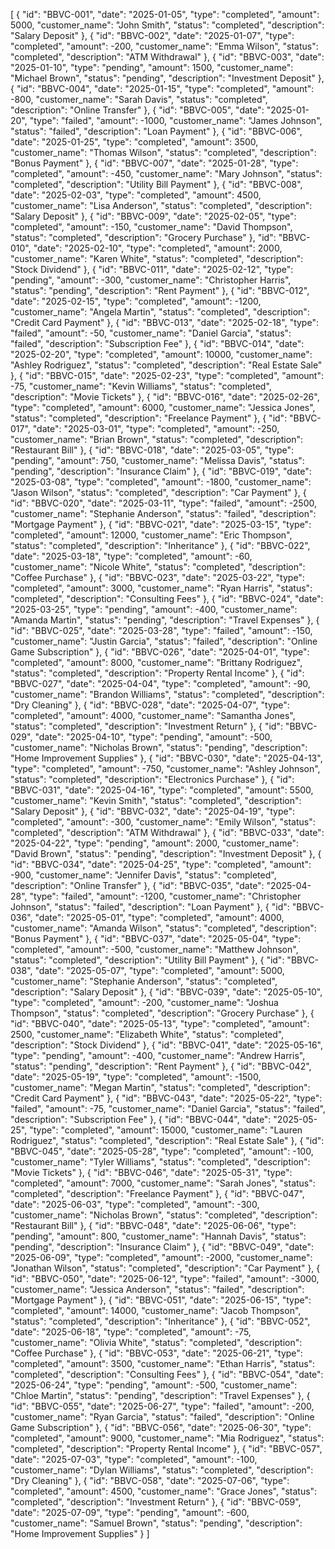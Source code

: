[
  {
    "id": "BBVC-001",
    "date": "2025-01-05",
    "type": "completed",
    "amount": 5000,
    "customer_name": "John Smith",
    "status": "completed",
    "description": "Salary Deposit"
  },
  {
    "id": "BBVC-002",
    "date": "2025-01-07",
    "type": "completed",
    "amount": -200,
    "customer_name": "Emma Wilson",
    "status": "completed",
    "description": "ATM Withdrawal"
  },
  {
    "id": "BBVC-003",
    "date": "2025-01-10",
    "type": "pending",
    "amount": 1500,
    "customer_name": "Michael Brown",
    "status": "pending",
    "description": "Investment Deposit"
  },
  {
    "id": "BBVC-004",
    "date": "2025-01-15",
    "type": "completed",
    "amount": -800,
    "customer_name": "Sarah Davis",
    "status": "completed",
    "description": "Online Transfer"
  },
  {
    "id": "BBVC-005",
    "date": "2025-01-20",
    "type": "failed",
    "amount": -1000,
    "customer_name": "James Johnson",
    "status": "failed",
    "description": "Loan Payment"
  },
  {
    "id": "BBVC-006",
    "date": "2025-01-25",
    "type": "completed",
    "amount": 3500,
    "customer_name": "Thomas Wilson",
    "status": "completed",
    "description": "Bonus Payment"
  },
  {
    "id": "BBVC-007",
    "date": "2025-01-28",
    "type": "completed",
    "amount": -450,
    "customer_name": "Mary Johnson",
    "status": "completed",
    "description": "Utility Bill Payment"
  },
  {
    "id": "BBVC-008",
    "date": "2025-02-03",
    "type": "completed",
    "amount": 4500,
    "customer_name": "Lisa Anderson",
    "status": "completed",
    "description": "Salary Deposit"
  },
  {
        "id": "BBVC-009",
    "date": "2025-02-05",
    "type": "completed",
    "amount": -150,
    "customer_name": "David Thompson",
    "status": "completed",
    "description": "Grocery Purchase"
  },
      "id": "BBVC-010",
    "date": "2025-02-10",
    "type": "completed",
    "amount": 2000,
    "customer_name": "Karen White",
    "status": "completed",
    "description": "Stock Dividend"
  },
  {
    "id": "BBVC-011",
    "date": "2025-02-12",
    "type": "pending",
    "amount": -300,
    "customer_name": "Christopher Harris",
    "status": "pending",
    "description": "Rent Payment"
  },
  {
    "id": "BBVC-012",
    "date": "2025-02-15",
    "type": "completed",
    "amount": -1200,
    "customer_name": "Angela Martin",
    "status": "completed",
    "description": "Credit Card Payment"
  },
  {
    "id": "BBVC-013",
    "date": "2025-02-18",
    "type": "failed",
    "amount": -50,
    "customer_name": "Daniel Garcia",
    "status": "failed",
    "description": "Subscription Fee"
  },
  {
    "id": "BBVC-014",
    "date": "2025-02-20",
    "type": "completed",
    "amount": 10000,
    "customer_name": "Ashley Rodriguez",
    "status": "completed",
    "description": "Real Estate Sale"
  },
  {
    "id": "BBVC-015",
    "date": "2025-02-23",
    "type": "completed",
    "amount": -75,
    "customer_name": "Kevin Williams",
    "status": "completed",
    "description": "Movie Tickets"
  },
   {
    "id": "BBVC-016",
    "date": "2025-02-26",
    "type": "completed",
    "amount": 6000,
    "customer_name": "Jessica Jones",
    "status": "completed",
    "description": "Freelance Payment"
  },
  {
    "id": "BBVC-017",
    "date": "2025-03-01",
    "type": "completed",
    "amount": -250,
    "customer_name": "Brian Brown",
    "status": "completed",
    "description": "Restaurant Bill"
  },
  {
    "id": "BBVC-018",
    "date": "2025-03-05",
    "type": "pending",
    "amount": 750,
    "customer_name": "Melissa Davis",
    "status": "pending",
    "description": "Insurance Claim"
  },
  {
    "id": "BBVC-019",
    "date": "2025-03-08",
    "type": "completed",
    "amount": -1800,
    "customer_name": "Jason Wilson",
    "status": "completed",
    "description": "Car Payment"
  },
  {
    "id": "BBVC-020",
    "date": "2025-03-11",
    "type": "failed",
    "amount": -2500,
    "customer_name": "Stephanie Anderson",
    "status": "failed",
    "description": "Mortgage Payment"
  },
  {
    "id": "BBVC-021",
    "date": "2025-03-15",
    "type": "completed",
    "amount": 12000,
    "customer_name": "Eric Thompson",
    "status": "completed",
    "description": "Inheritance"
  },
  {
    "id": "BBVC-022",
    "date": "2025-03-18",
    "type": "completed",
    "amount": -60,
    "customer_name": "Nicole White",
    "status": "completed",
    "description": "Coffee Purchase"
  },
  {
    "id": "BBVC-023",
    "date": "2025-03-22",
    "type": "completed",
    "amount": 3000,
    "customer_name": "Ryan Harris",
    "status": "completed",
    "description": "Consulting Fees"
  },
  {
    "id": "BBVC-024",
    "date": "2025-03-25",
    "type": "pending",
    "amount": -400,
    "customer_name": "Amanda Martin",
    "status": "pending",
    "description": "Travel Expenses"
  },
  {
    "id": "BBVC-025",
    "date": "2025-03-28",
    "type": "failed",
    "amount": -150,
    "customer_name": "Justin Garcia",
    "status": "failed",
    "description": "Online Game Subscription"
  },
  {
    "id": "BBVC-026",
    "date": "2025-04-01",
    "type": "completed",
    "amount": 8000,
    "customer_name": "Brittany Rodriguez",
    "status": "completed",
    "description": "Property Rental Income"
  },
  {
    "id": "BBVC-027",
    "date": "2025-04-04",
    "type": "completed",
    "amount": -90,
    "customer_name": "Brandon Williams",
    "status": "completed",
    "description": "Dry Cleaning"
  },
  {
    "id": "BBVC-028",
    "date": "2025-04-07",
    "type": "completed",
    "amount": 4000,
    "customer_name": "Samantha Jones",
    "status": "completed",
    "description": "Investment Return"
  },
  {
    "id": "BBVC-029",
    "date": "2025-04-10",
    "type": "pending",
    "amount": -500,
    "customer_name": "Nicholas Brown",
    "status": "pending",
    "description": "Home Improvement Supplies"
  },
  {
    "id": "BBVC-030",
    "date": "2025-04-13",
    "type": "completed",
    "amount": -750,
    "customer_name": "Ashley Johnson",
    "status": "completed",
    "description": "Electronics Purchase"
  },
  {
    "id": "BBVC-031",
    "date": "2025-04-16",
    "type": "completed",
    "amount": 5500,
    "customer_name": "Kevin Smith",
    "status": "completed",
    "description": "Salary Deposit"
  },
  {
    "id": "BBVC-032",
    "date": "2025-04-19",
    "type": "completed",
    "amount": -300,
    "customer_name": "Emily Wilson",
    "status": "completed",
    "description": "ATM Withdrawal"
  },
  {
    "id": "BBVC-033",
    "date": "2025-04-22",
    "type": "pending",
    "amount": 2000,
    "customer_name": "David Brown",
    "status": "pending",
    "description": "Investment Deposit"
  },
  {
    "id": "BBVC-034",
    "date": "2025-04-25",
    "type": "completed",
    "amount": -900,
    "customer_name": "Jennifer Davis",
    "status": "completed",
    "description": "Online Transfer"
  },
  {
    "id": "BBVC-035",
    "date": "2025-04-28",
    "type": "failed",
    "amount": -1200,
    "customer_name": "Christopher Johnson",
    "status": "failed",
    "description": "Loan Payment"
  },
  {
    "id": "BBVC-036",
    "date": "2025-05-01",
    "type": "completed",
    "amount": 4000,
    "customer_name": "Amanda Wilson",
    "status": "completed",
    "description": "Bonus Payment"
  },
  {
    "id": "BBVC-037",
    "date": "2025-05-04",
    "type": "completed",
    "amount": -500,
    "customer_name": "Matthew Johnson",
    "status": "completed",
    "description": "Utility Bill Payment"
  },
  {
    "id": "BBVC-038",
    "date": "2025-05-07",
    "type": "completed",
    "amount": 5000,
    "customer_name": "Stephanie Anderson",
    "status": "completed",
    "description": "Salary Deposit"
  },
  {
    "id": "BBVC-039",
    "date": "2025-05-10",
    "type": "completed",
    "amount": -200,
    "customer_name": "Joshua Thompson",
    "status": "completed",
    "description": "Grocery Purchase"
  },
  {
    "id": "BBVC-040",
    "date": "2025-05-13",
    "type": "completed",
    "amount": 2500,
    "customer_name": "Elizabeth White",
    "status": "completed",
    "description": "Stock Dividend"
  },
  {
    "id": "BBVC-041",
    "date": "2025-05-16",
    "type": "pending",
    "amount": -400,
    "customer_name": "Andrew Harris",
    "status": "pending",
    "description": "Rent Payment"
  },
  {
    "id": "BBVC-042",
    "date": "2025-05-19",
    "type": "completed",
    "amount": -1500,
    "customer_name": "Megan Martin",
    "status": "completed",
    "description": "Credit Card Payment"
  },
  {
    "id": "BBVC-043",
    "date": "2025-05-22",
    "type": "failed",
    "amount": -75,
    "customer_name": "Daniel Garcia",
    "status": "failed",
    "description": "Subscription Fee"
  },
  {
    "id": "BBVC-044",
    "date": "2025-05-25",
    "type": "completed",
    "amount": 15000,
    "customer_name": "Lauren Rodriguez",
    "status": "completed",
    "description": "Real Estate Sale"
  },
  {
    "id": "BBVC-045",
    "date": "2025-05-28",
    "type": "completed",
    "amount": -100,
    "customer_name": "Tyler Williams",
    "status": "completed",
    "description": "Movie Tickets"
  },
  {
    "id": "BBVC-046",
    "date": "2025-05-31",
    "type": "completed",
    "amount": 7000,
    "customer_name": "Sarah Jones",
    "status": "completed",
    "description": "Freelance Payment"
  },
  {
    "id": "BBVC-047",
    "date": "2025-06-03",
    "type": "completed",
    "amount": -300,
    "customer_name": "Nicholas Brown",
    "status": "completed",
    "description": "Restaurant Bill"
  },
  {
    "id": "BBVC-048",
    "date": "2025-06-06",
    "type": "pending",
    "amount": 800,
    "customer_name": "Hannah Davis",
    "status": "pending",
    "description": "Insurance Claim"
  },
  {
    "id": "BBVC-049",
    "date": "2025-06-09",
    "type": "completed",
    "amount": -2000,
    "customer_name": "Jonathan Wilson",
    "status": "completed",
    "description": "Car Payment"
  },
  {
    "id": "BBVC-050",
    "date": "2025-06-12",
    "type": "failed",
    "amount": -3000,
    "customer_name": "Jessica Anderson",
    "status": "failed",
    "description": "Mortgage Payment"
  },
  {
    "id": "BBVC-051",
    "date": "2025-06-15",
    "type": "completed",
    "amount": 14000,
    "customer_name": "Jacob Thompson",
    "status": "completed",
    "description": "Inheritance"
  },
  {
    "id": "BBVC-052",
    "date": "2025-06-18",
    "type": "completed",
    "amount": -75,
    "customer_name": "Olivia White",
    "status": "completed",
    "description": "Coffee Purchase"
  },
  {
    "id": "BBVC-053",
    "date": "2025-06-21",
    "type": "completed",
    "amount": 3500,
    "customer_name": "Ethan Harris",
    "status": "completed",
    "description": "Consulting Fees"
  },
  {
    "id": "BBVC-054",
    "date": "2025-06-24",
    "type": "pending",
    "amount": -500,
    "customer_name": "Chloe Martin",
    "status": "pending",
    "description": "Travel Expenses"
  },
  {
    "id": "BBVC-055",
    "date": "2025-06-27",
    "type": "failed",
    "amount": -200,
    "customer_name": "Ryan Garcia",
    "status": "failed",
    "description": "Online Game Subscription"
  },
  {
    "id": "BBVC-056",
    "date": "2025-06-30",
    "type": "completed",
    "amount": 9000,
    "customer_name": "Mia Rodriguez",
    "status": "completed",
    "description": "Property Rental Income"
  },
  {
    "id": "BBVC-057",
    "date": "2025-07-03",
    "type": "completed",
    "amount": -100,
    "customer_name": "Dylan Williams",
    "status": "completed",
    "description": "Dry Cleaning"
  },
  {
    "id": "BBVC-058",
    "date": "2025-07-06",
    "type": "completed",
    "amount": 4500,
    "customer_name": "Grace Jones",
    "status": "completed",
    "description": "Investment Return"
  },
  {
    "id": "BBVC-059",
    "date": "2025-07-09",
    "type": "pending",
    "amount": -600,
    "customer_name": "Samuel Brown",
    "status": "pending",
    "description": "Home Improvement Supplies"
  }
]
